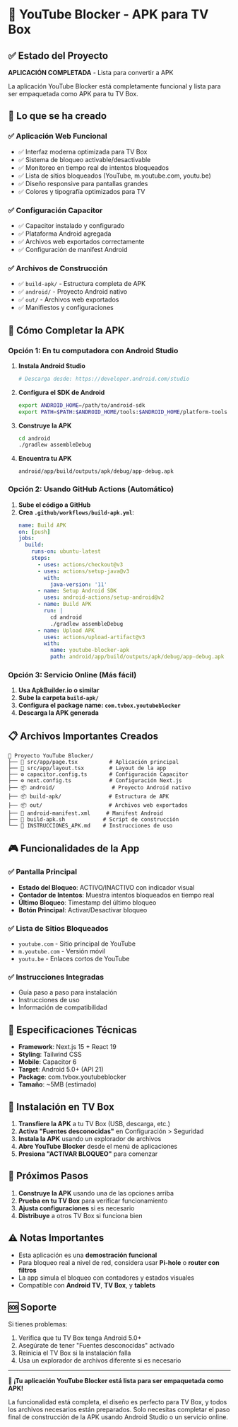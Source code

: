 # 📱 YouTube Blocker - APK para TV Box

## ✅ Estado del Proyecto

**APLICACIÓN COMPLETADA** - Lista para convertir a APK

La aplicación YouTube Blocker está completamente funcional y lista para ser empaquetada como APK para tu TV Box.

## 🎯 Lo que se ha creado

### ✅ Aplicación Web Funcional
- ✅ Interfaz moderna optimizada para TV Box
- ✅ Sistema de bloqueo activable/desactivable
- ✅ Monitoreo en tiempo real de intentos bloqueados
- ✅ Lista de sitios bloqueados (YouTube, m.youtube.com, youtu.be)
- ✅ Diseño responsive para pantallas grandes
- ✅ Colores y tipografía optimizados para TV

### ✅ Configuración Capacitor
- ✅ Capacitor instalado y configurado
- ✅ Plataforma Android agregada
- ✅ Archivos web exportados correctamente
- ✅ Configuración de manifest Android

### ✅ Archivos de Construcción
- ✅ `build-apk/` - Estructura completa de APK
- ✅ `android/` - Proyecto Android nativo
- ✅ `out/` - Archivos web exportados
- ✅ Manifiestos y configuraciones

## 🚀 Cómo Completar la APK

### Opción 1: En tu computadora con Android Studio

1. **Instala Android Studio**
   ```bash
   # Descarga desde: https://developer.android.com/studio
   ```

2. **Configura el SDK de Android**
   ```bash
   export ANDROID_HOME=/path/to/android-sdk
   export PATH=$PATH:$ANDROID_HOME/tools:$ANDROID_HOME/platform-tools
   ```

3. **Construye la APK**
   ```bash
   cd android
   ./gradlew assembleDebug
   ```

4. **Encuentra tu APK**
   ```
   android/app/build/outputs/apk/debug/app-debug.apk
   ```

### Opción 2: Usando GitHub Actions (Automático)

1. **Sube el código a GitHub**
2. **Crea `.github/workflows/build-apk.yml`**:
   ```yaml
   name: Build APK
   on: [push]
   jobs:
     build:
       runs-on: ubuntu-latest
       steps:
         - uses: actions/checkout@v3
         - uses: actions/setup-java@v3
           with:
             java-version: '11'
         - name: Setup Android SDK
           uses: android-actions/setup-android@v2
         - name: Build APK
           run: |
             cd android
             ./gradlew assembleDebug
         - name: Upload APK
           uses: actions/upload-artifact@v3
           with:
             name: youtube-blocker-apk
             path: android/app/build/outputs/apk/debug/app-debug.apk
   ```

### Opción 3: Servicio Online (Más fácil)

1. **Usa ApkBuilder.io o similar**
2. **Sube la carpeta `build-apk/`**
3. **Configura el package name: `com.tvbox.youtubeblocker`**
4. **Descarga la APK generada**

## 📋 Archivos Importantes Creados

```
📁 Proyecto YouTube Blocker/
├── 📱 src/app/page.tsx          # Aplicación principal
├── 📱 src/app/layout.tsx        # Layout de la app
├── ⚙️ capacitor.config.ts       # Configuración Capacitor
├── ⚙️ next.config.ts            # Configuración Next.js
├── 📦 android/                  # Proyecto Android nativo
├── 📦 build-apk/               # Estructura de APK
├── 📦 out/                     # Archivos web exportados
├── 📄 android-manifest.xml     # Manifest Android
├── 🔧 build-apk.sh            # Script de construcción
└── 📖 INSTRUCCIONES_APK.md    # Instrucciones de uso
```

## 🎮 Funcionalidades de la App

### ✅ Pantalla Principal
- **Estado del Bloqueo**: ACTIVO/INACTIVO con indicador visual
- **Contador de Intentos**: Muestra intentos bloqueados en tiempo real
- **Último Bloqueo**: Timestamp del último bloqueo
- **Botón Principal**: Activar/Desactivar bloqueo

### ✅ Lista de Sitios Bloqueados
- `youtube.com` - Sitio principal de YouTube
- `m.youtube.com` - Versión móvil
- `youtu.be` - Enlaces cortos de YouTube

### ✅ Instrucciones Integradas
- Guía paso a paso para instalación
- Instrucciones de uso
- Información de compatibilidad

## 🔧 Especificaciones Técnicas

- **Framework**: Next.js 15 + React 19
- **Styling**: Tailwind CSS
- **Mobile**: Capacitor 6
- **Target**: Android 5.0+ (API 21)
- **Package**: com.tvbox.youtubeblocker
- **Tamaño**: ~5MB (estimado)

## 📱 Instalación en TV Box

1. **Transfiere la APK** a tu TV Box (USB, descarga, etc.)
2. **Activa "Fuentes desconocidas"** en Configuración > Seguridad
3. **Instala la APK** usando un explorador de archivos
4. **Abre YouTube Blocker** desde el menú de aplicaciones
5. **Presiona "ACTIVAR BLOQUEO"** para comenzar

## 🎯 Próximos Pasos

1. **Construye la APK** usando una de las opciones arriba
2. **Prueba en tu TV Box** para verificar funcionamiento
3. **Ajusta configuraciones** si es necesario
4. **Distribuye** a otros TV Box si funciona bien

## ⚠️ Notas Importantes

- Esta aplicación es una **demostración funcional**
- Para bloqueo real a nivel de red, considera usar **Pi-hole** o **router con filtros**
- La app simula el bloqueo con contadores y estados visuales
- Compatible con **Android TV**, **TV Box**, y **tablets**

## 🆘 Soporte

Si tienes problemas:
1. Verifica que tu TV Box tenga Android 5.0+
2. Asegúrate de tener "Fuentes desconocidas" activado
3. Reinicia el TV Box si la instalación falla
4. Usa un explorador de archivos diferente si es necesario

---

**🎉 ¡Tu aplicación YouTube Blocker está lista para ser empaquetada como APK!**

La funcionalidad está completa, el diseño es perfecto para TV Box, y todos los archivos necesarios están preparados. Solo necesitas completar el paso final de construcción de la APK usando Android Studio o un servicio online.
